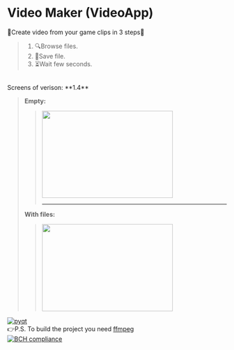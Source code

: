 # Video Maker (VideoApp)
💙Create video from your game clips in 3 steps💙
>1. 🔍Browse files.
>2. 💾Save file.
>3. ⏳Wait few seconds.
<br>
Screens of verison: **1.4** <br>

>**Empty:**  
>><img src="https://media.discordapp.net/attachments/889867107846750281/904027421144129608/unknown.png" width="300" height="200">
>>
>>----------
>>
>**With files:**  
>><img src="https://media.discordapp.net/attachments/889867107846750281/904027740502622239/unknown.png" width="300" height="200">
[![pyqt](https://img.shields.io/badge/Other%20version%20on-PyQt5-112aa.svg)](https://github.com/KXRXH/VideoMaker)
<br>
👉P.S. To build the project you need [ffmpeg](https://ffmpeg.org/download.html)
<br>
[![BCH compliance](https://bettercodehub.com/edge/badge/KXRXH/VideoMaker_Cpp?branch=main)](https://bettercodehub.com/)
